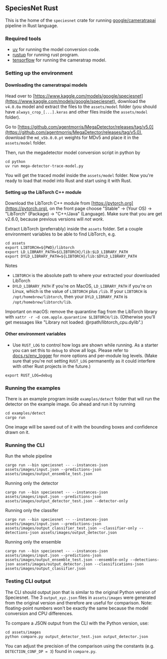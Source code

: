 ## SpeciesNet Rust

This is the home of the `speciesnet` crate for running [google/cameratrapai](https://github.com/google/cameratrapai) pipeline in Rust language.

### Required tools

- [uv](https://github.com/astral-sh/uv) for running the model conversion code.
- [rustup](https://rustup.rs) for running rust program.
- [tensorflow](https://tensorflow.org) for running the cameratrap model.


### Setting up the environment

#### Downloading the cameratrapai models

Head over to [https://www.kaggle.com/models/google/speciesnet](https://www.kaggle.com/models/google/speciesnet), download the `v4.0.0a` model and extract the files to the `assets/model` folder (you should have `always_crop_[...].keras` and other files inside the `assets/model` folder).

Go to [https://github.com/agentmorris/MegaDetector/releases/tag/v5.0](https://github.com/agentmorris/MegaDetector/releases/tag/v5.0), download the `md_v5b.0.0.pt` weights for MDv5 and place it in the `assets/model` folder.

Then, run the megadetector model conversion script in python by

```
cd python
uv run mega-detector-trace-model.py
```

You will get the traced model inside the `assets/model` folder. Now you're ready to load that model into Rust and start using it with Rust.

#### Setting up the LibTorch C++ module

Download the LibTorch C++ module from [https://pytorch.org](https://pytorch.org), on the front page choose "Stable" -> (Your OS) -> "LibTorch" (Package) -> "C++/Java" (Language). Make sure that you are get v2.6.0, because previous versions will *not work*.

Extract LibTorch (preferrably) inside the `assets` folder. Set a couple environment variables to be able to find LibTorch, e.g.

```
cd assets
export LIBTORCH=${PWD}/libtorch
export LD_LIBRARY_PATH=${LIBTORCH}/lib:$LD_LIBRARY_PATH
export DYLD_LIBRARY_PATH=${LIBTORCH}/lib:$DYLD_LIBRARY_PATH
```

Notes
- `LIBTORCH` is the absolute path to where your extracted your downloaded LibTorch
- `DYLD_LIBRARY_PATH` if you're on MacOS, `LD_LIBRARY_PATH` if you're on Linux, which is the value of `LIBTORCH` plus `/lib`. If your `LIBTORCH` is `/opt/homebrew/libtorch`, then your `DYLD_LIBRARY_PATH` is `/opt/homebrew/libtorch/lib`.

Important on macOS: remove the quarantine flag from the LibTorch library with `xattr -r -d com.apple.quarantine $LIBTORCH/lib`. (Otherwise you'll get messages like "Library not loaded: @rpath/libtorch_cpu.dylib".)

#### Other environment variables

- Use `RUST_LOG` to control how logs are shown while running. As a starter you can set this to `debug` to show all logs. Please refer to [docs.rs/env_logger](https://docs.rs/env_logger) for more options and per-module log levels. (Make sure that you're not setting `RUST_LOG` permanently as it could interfere with other Rust projects in the future.)

```
export RUST_LOG=debug
```


### Running the examples

There is an example program inside `examples/detect` folder that will run the detector on the example image. Go ahead and run it by running

```
cd examples/detect
cargo run
```

One image will be saved out of it with the bounding boxes and confidence drawn on it.

### Running the CLI

Run the whole pipeline

```
cargo run --bin speciesnet -- --instances-json assets/images/input.json --predictions-json assets/images/output_ensemble_test.json
```

Running only the detector

```
cargo run --bin speciesnet -- --instances-json assets/images/input.json --predictions-json assets/images/output_detector_test.json --detector-only
```

Running only the classifer

```
cargo run --bin speciesnet -- --instances-json assets/images/input.json --predictions-json assets/images/output_classifier_test.json --classifier-only --detections-json assets/images/output_detector.json
```

Running only the ensemble

```
cargo run --bin speciesnet -- --instances-json assets/images/input.json --predictions-json assets/images/output_ensemble_test.json --ensemble-only --detections-json assets/images/output_detector.json --classifications-json assets/images/output_classifier.json
```

### Testing CLI output

The CLI should output json that is similar to the original Python version of Speciesnet. The 3 `output_xyz.json` files in `assets/images` were generated from the original version and therefore are useful for comparison. Note: floating-point numbers won't be exactly the same because the model conversion and CPU differences.

To compare a JSON output from the CLI with the Python version, use:

```
cd assets/images
python compare.py output_detector_test.json output_detector.json
```

You can adjust the precision of the comparison using the constants (e.g. `DETECTION_CONF_DP = 3`) found in `compare.py`.
